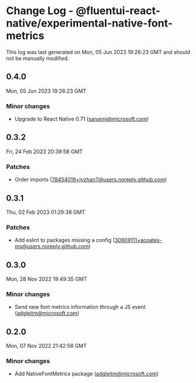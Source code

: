 # Change Log - @fluentui-react-native/experimental-native-font-metrics

This log was last generated on Mon, 05 Jun 2023 19:26:23 GMT and should not be manually modified.

<!-- Start content -->

## 0.4.0

Mon, 05 Jun 2023 19:26:23 GMT

### Minor changes

- Upgrade to React Native 0.71 (sanajmi@microsoft.com)

## 0.3.2

Fri, 24 Feb 2023 20:39:58 GMT

### Patches

- Order imports (78454019+lyzhan7@users.noreply.github.com)

## 0.3.1

Thu, 02 Feb 2023 01:29:38 GMT

### Patches

- Add eslint to packages missing a config (30809111+acoates-ms@users.noreply.github.com)

## 0.3.0

Mon, 28 Nov 2022 19:49:35 GMT

### Minor changes

- Send new font metrics information through a JS event (adgleitm@microsoft.com)

## 0.2.0

Mon, 07 Nov 2022 21:42:58 GMT

### Minor changes

- Add NativeFontMetrics package (adgleitm@microsoft.com)
